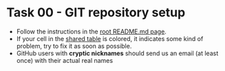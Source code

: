 # Task 00 - GIT repository setup
* Follow the instructions in the [root README.md page](../README.md).
* If your cell in the [shared table](https://docs.google.com/spreadsheets/d/1QLukOcSRPa5exOYW1eUfQWY2WoMjo1menbjQIU7Gvs4/edit?usp=sharing)
is colored, it indicates some kind of problem, try to fix it as soon as possible.
* GitHub users with **cryptic nicknames** should send us an email (at least once) with their actual real names
